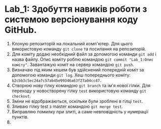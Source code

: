 # Lab_1: Здобуття навиків роботи з системою версіонування коду GitHub.

1. Клоную репозиторій на локальний комп'ютер. Для цього використовую команду `git clone` та посилання на репозиторій.
2. Для коміту додаю необхідний файл за допомогою команди `git add` i назва файлу. Опис коміту роблю командою `git commit "Lab_1:Опис коміту"`. Завантажую коміт на сервер командою `git push`.
3. Визначаю під яким хешем був здійснений попередній коміт за допомогою команди `git log`. Хеш попереднього коміту: `b2cbb3c5ec24a7c57ab45e99346a63f27a04cc47`.
4. Створюю нову гілку командою `git branch` та ім'я нової гілки. Для переходу у новостворену гілку `test` використовую команду `git checkout`.
5. Зміни не відображаються, оскільки були зроблені в гілці `test`.
6. Зливаю гілку test з master командою `git merge test`.
7. Виправляю помилку при злиті, а саме невповідність у нумерації пунктів.
8. 

